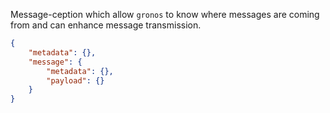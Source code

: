 
Message-ception which allow `gronos` to know where messages are coming from and can enhance message transmission.

```json
{
    "metadata": {},
    "message": {
        "metadata": {},
        "payload": {}
    }
}
```

